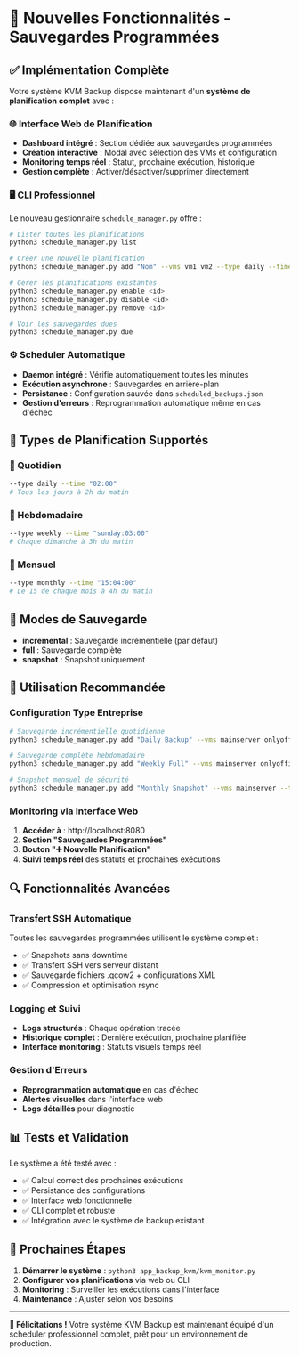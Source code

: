 # 🎉 Nouvelles Fonctionnalités - Sauvegardes Programmées

## ✅ Implémentation Complète

Votre système KVM Backup dispose maintenant d'un **système de planification complet** avec :

### 🌐 Interface Web de Planification

- **Dashboard intégré** : Section dédiée aux sauvegardes programmées
- **Création interactive** : Modal avec sélection des VMs et configuration
- **Monitoring temps réel** : Statut, prochaine exécution, historique
- **Gestion complète** : Activer/désactiver/supprimer directement

### 🖥️ CLI Professionnel

Le nouveau gestionnaire `schedule_manager.py` offre :

```bash
# Lister toutes les planifications
python3 schedule_manager.py list

# Créer une nouvelle planification
python3 schedule_manager.py add "Nom" --vms vm1 vm2 --type daily --time "02:00" --mode incremental

# Gérer les planifications existantes
python3 schedule_manager.py enable <id>
python3 schedule_manager.py disable <id>
python3 schedule_manager.py remove <id>

# Voir les sauvegardes dues
python3 schedule_manager.py due
```

### ⚙️ Scheduler Automatique

- **Daemon intégré** : Vérifie automatiquement toutes les minutes
- **Exécution asynchrone** : Sauvegardes en arrière-plan
- **Persistance** : Configuration sauvée dans `scheduled_backups.json`
- **Gestion d'erreurs** : Reprogrammation automatique même en cas d'échec

## 🎯 Types de Planification Supportés

### 📅 Quotidien
```bash
--type daily --time "02:00"
# Tous les jours à 2h du matin
```

### 📅 Hebdomadaire  
```bash
--type weekly --time "sunday:03:00"
# Chaque dimanche à 3h du matin
```

### 📅 Mensuel
```bash
--type monthly --time "15:04:00"
# Le 15 de chaque mois à 4h du matin
```

## 🔧 Modes de Sauvegarde

- **incremental** : Sauvegarde incrémentielle (par défaut)
- **full** : Sauvegarde complète
- **snapshot** : Snapshot uniquement

## 🚀 Utilisation Recommandée

### Configuration Type Entreprise

```bash
# Sauvegarde incrémentielle quotidienne
python3 schedule_manager.py add "Daily Backup" --vms mainserver onlyoffice --type daily --time "02:00" --mode incremental

# Sauvegarde complète hebdomadaire
python3 schedule_manager.py add "Weekly Full" --vms mainserver onlyoffice --type weekly --time "sunday:03:00" --mode full

# Snapshot mensuel de sécurité
python3 schedule_manager.py add "Monthly Snapshot" --vms mainserver --type monthly --time "1:04:00" --mode snapshot
```

### Monitoring via Interface Web

1. **Accéder à** : http://localhost:8080
2. **Section "Sauvegardes Programmées"**
3. **Bouton "➕ Nouvelle Planification"**
4. **Suivi temps réel** des statuts et prochaines exécutions

## 🔍 Fonctionnalités Avancées

### Transfert SSH Automatique
Toutes les sauvegardes programmées utilisent le système complet :
- ✅ Snapshots sans downtime
- ✅ Transfert SSH vers serveur distant
- ✅ Sauvegarde fichiers .qcow2 + configurations XML
- ✅ Compression et optimisation rsync

### Logging et Suivi
- **Logs structurés** : Chaque opération tracée
- **Historique complet** : Dernière exécution, prochaine planifiée
- **Interface monitoring** : Statuts visuels temps réel

### Gestion d'Erreurs
- **Reprogrammation automatique** en cas d'échec
- **Alertes visuelles** dans l'interface web
- **Logs détaillés** pour diagnostic

## 📊 Tests et Validation

Le système a été testé avec :
- ✅ Calcul correct des prochaines exécutions
- ✅ Persistance des configurations
- ✅ Interface web fonctionnelle
- ✅ CLI complet et robuste
- ✅ Intégration avec le système de backup existant

## 🎯 Prochaines Étapes

1. **Démarrer le système** : `python3 app_backup_kvm/kvm_monitor.py`
2. **Configurer vos planifications** via web ou CLI
3. **Monitoring** : Surveiller les exécutions dans l'interface
4. **Maintenance** : Ajuster selon vos besoins

---

**🎉 Félicitations !** Votre système KVM Backup est maintenant équipé d'un scheduler professionnel complet, prêt pour un environnement de production.
